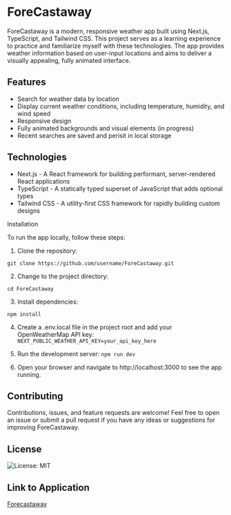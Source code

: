 # ForeCastaway

ForeCastaway is a modern, responsive weather app built using Next.js, TypeScript, and Tailwind CSS. This project serves as a learning experience to practice and familiarize myself with these technologies. The app provides weather information based on user-input locations and aims to deliver a visually appealing, fully animated interface.

## Features

* Search for weather data by location
* Display current weather conditions, including temperature, humidity, and wind speed
* Responsive design
* Fully animated backgrounds and visual elements (in progress)
* Recent searches are saved and perisit in local storage
## Technologies

* Next.js - A React framework for building performant, server-rendered React applications
* TypeScript - A statically typed superset of JavaScript that adds optional types
* Tailwind CSS - A utility-first CSS framework for rapidly building custom designs

Installation

To run the app locally, follow these steps:

1. Clone the repository:

`git clone https://github.com/username/ForeCastaway.git`

2. Change to the project directory:

`cd ForeCastaway`

3. Install dependencies:

`npm install`

4. Create a .env.local file in the project root and add your OpenWeatherMap API key:
`NEXT_PUBLIC_WEATHER_API_KEY=your_api_key_here`

5. Run the development server:
`npm run dev`

6. Open your browser and navigate to http://localhost:3000 to see the app running.


## Contributing

Contributions, issues, and feature requests are welcome! Feel free to open an issue or submit a pull request if you have any ideas or suggestions for improving ForeCastaway.

## License

![License: MIT](https://img.shields.io/github/license/deftonechris/forecastaway?color=green)
## Link to Application

 [Forecastaway](https://fore-castaway-rvp6.vercel.app/)

